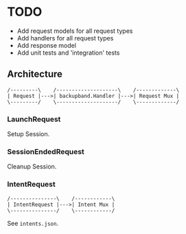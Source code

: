 # TODO

- Add request models for all request types
- Add handlers for all request types
- Add response model
- Add unit tests and 'integration' tests

## Architecture

    /---------\    /--------------------\    /-------------\
    | Request |--->| backupband.Handler |--->| Request Mux |
    \---------/    \--------------------/    \-------------/


### LaunchRequest

Setup Session.

### SessionEndedRequest

Cleanup Session.

### IntentRequest

    /---------------\    /------------\
    | IntentRequest |--->| Intent Mux |
    \---------------/    \------------/

See `intents.json`.